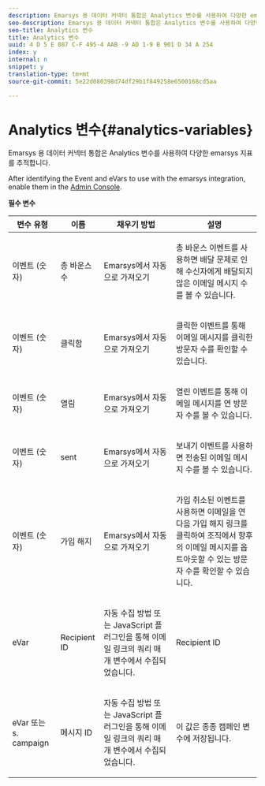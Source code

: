 ```yaml
---
description: Emarsys 용 데이터 커넥터 통합은 Analytics 변수를 사용하여 다양한 emarsys 지표를 추적합니다.
seo-description: Emarsys 용 데이터 커넥터 통합은 Analytics 변수를 사용하여 다양한 emarsys 지표를 추적합니다.
seo-title: Analytics 변수
title: Analytics 변수
uuid: 4 D 5 E 087 C-F 495-4 AAB -9 AD 1-9 B 901 D 34 A 254
index: y
internal: n
snippet: y
translation-type: tm+mt
source-git-commit: 5e22d080398d74df29b1f849258e6500168cd5aa

---
```



# Analytics 변수{#analytics-variables}

Emarsys 용 데이터 커넥터 통합은 Analytics 변수를 사용하여 다양한 emarsys 지표를 추적합니다.

After identifying the Event and eVars to use with the emarsys integration, enable them in the [Admin Console](https://microsite.omniture.com/t2/help/en_US/reference/index.html?f=conversion_var_admin).

**필수 변수**

<table id="table_5B8F3A1EB55D4BB48F669FB84C857256"> 
 <thead> 
  <tr> 
   <th colname="col1" class="entry"> 변수 유형 </th> 
   <th colname="col2" class="entry"> 이름 </th> 
   <th colname="col3" class="entry"> 채우기 방법 </th> 
   <th colname="col4" class="entry"> 설명 </th> 
  </tr>
 </thead>
 <tbody> 
  <tr> 
   <td colname="col1"> 이벤트 (숫자) </td> 
   <td colname="col2"> 총 바운스 수 </td> 
   <td colname="col3"> <p>Emarsys에서 자동으로 가져오기 </p> </td> 
   <td colname="col4"> <p>총 바운스 이벤트를 사용하면 배달 문제로 인해 수신자에게 배달되지 않은 이메일 메시지 수를 볼 수 있습니다. </p> </td> 
  </tr> 
  <tr> 
   <td colname="col1"> 이벤트 (숫자) </td> 
   <td colname="col2"> 클릭함 </td> 
   <td colname="col3"> <p>Emarsys에서 자동으로 가져오기 </p> </td> 
   <td colname="col4"> <p>클릭한 이벤트를 통해 이메일 메시지를 클릭한 방문자 수를 확인할 수 있습니다. </p> </td> 
  </tr> 
  <tr> 
   <td colname="col1"> 이벤트 (숫자) </td> 
   <td colname="col2"> 열림 </td> 
   <td colname="col3"> <p>Emarsys에서 자동으로 가져오기 </p> </td> 
   <td colname="col4"> <p>열린 이벤트를 통해 이메일 메시지를 연 방문자 수를 볼 수 있습니다. </p> </td> 
  </tr> 
  <tr> 
   <td colname="col1"> 이벤트 (숫자) </td> 
   <td colname="col2"> sent </td> 
   <td colname="col3"> <p>Emarsys에서 자동으로 가져오기 </p> </td> 
   <td colname="col4"> <p>보내기 이벤트를 사용하면 전송된 이메일 메시지 수를 볼 수 있습니다. </p> </td> 
  </tr> 
  <tr> 
   <td colname="col1"> 이벤트 (숫자) </td> 
   <td colname="col2"> 가입 해지 </td> 
   <td colname="col3"> <p>Emarsys에서 자동으로 가져오기 </p> </td> 
   <td colname="col4"> <p>가입 취소된 이벤트를 사용하면 이메일을 연 다음 가입 해지 링크를 클릭하여 조직에서 향후의 이메일 메시지를 옵트아웃할 수 있는 방문자 수를 확인할 수 있습니다. </p> </td> 
  </tr> 
  <tr> 
   <td colname="col1"> eVar </td> 
   <td colname="col2"> Recipient ID </td> 
   <td colname="col3"> <p>자동 수집 방법 또는 JavaScript 플러그인을 통해 이메일 링크의 쿼리 매개 변수에서 수집되었습니다. </p> </td> 
   <td colname="col4"> Recipient ID </td> 
  </tr> 
  <tr> 
   <td colname="col1"> eVar 또는 s. campaign </td> 
   <td colname="col2"> 메시지 ID </td> 
   <td colname="col3"> <p>자동 수집 방법 또는 JavaScript 플러그인을 통해 이메일 링크의 쿼리 매개 변수에서 수집되었습니다. </p> </td> 
   <td colname="col4"> 이 값은 종종 캠페인 변수에 저장됩니다. </td> 
  </tr> 
 </tbody> 
</table>

